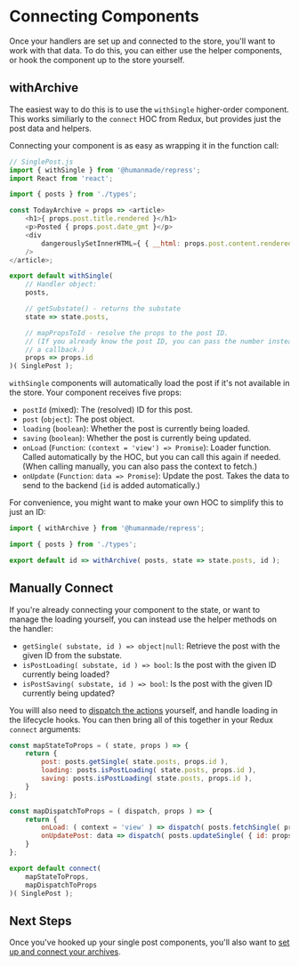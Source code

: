 # Connecting Components

Once your handlers are set up and connected to the store, you'll want to work with that data. To do this, you can either use the helper components, or hook the component up to the store yourself.


## withArchive

The easiest way to do this is to use the `withSingle` higher-order component. This works similiarly to the `connect` HOC from Redux, but provides just the post data and helpers.

Connecting your component is as easy as wrapping it in the function call:

```js
// SinglePost.js
import { withSingle } from '@humanmade/repress';
import React from 'react';

import { posts } from './types';

const TodayArchive = props => <article>
	<h1>{ props.post.title.rendered }</h1>
	<p>Posted { props.post.date_gmt }</p>
	<div
		dangerouslySetInnerHTML={ { __html: props.post.content.rendered } }
	/>
</article>;

export default withSingle(
	// Handler object:
	posts,

	// getSubstate() - returns the substate
	state => state.posts,

	// mapPropsToId - resolve the props to the post ID.
	// (If you already know the post ID, you can pass the number instead of
	// a callback.)
	props => props.id
)( SinglePost );
```

`withSingle` components will automatically load the post if it's not available in the store. Your component receives five props:

* `postId` (mixed): The (resolved) ID for this post.
* `post` (`object`): The post object.
* `loading` (`boolean`): Whether the post is currently being loaded.
* `saving` (`boolean`): Whether the post is currently being updated.
* `onLoad` (`Function`: `(context = 'view') => Promise`): Loader function. Called automatically by the HOC, but you can call this again if needed. (When calling manually, you can also pass the context to fetch.)
* `onUpdate` (`Function`: `data => Promise`): Update the post. Takes the data to send to the backend (`id` is added automatically.)

For convenience, you might want to make your own HOC to simplify this to just an ID:

```js
import { withArchive } from '@humanmade/repress';

import { posts } from './types';

export default id => withArchive( posts, state => state.posts, id );
```


## Manually Connect

If you're already connecting your component to the state, or want to manage the loading yourself, you can instead use the helper methods on the handler:

* `getSingle( substate, id ) => object|null`: Retrieve the post with the given ID from the substate.
* `isPostLoading( substate, id ) => bool`: Is the post with the given ID currently being loaded?
* `isPostSaving( substate, id ) => bool`: Is the post with the given ID currently being updated?

You willl also need to [dispatch the actions](actions.md) yourself, and handle loading in the lifecycle hooks. You can then bring all of this together in your Redux `connect` arguments:

```js
const mapStateToProps = ( state, props ) => {
	return {
		post: posts.getSingle( state.posts, props.id ),
		loading: posts.isPostLoading( state.posts, props.id ),
		saving: posts.isPostLoading( state.posts, props.id ),
	}
};

const mapDispatchToProps = ( dispatch, props ) => {
	return {
		onLoad: ( context = 'view' ) => dispatch( posts.fetchSingle( props.id ) ),
		onUpdatePost: data => dispatch( posts.updateSingle( { id: props.id, ...data } ) ),
	}
};

export default connect(
	mapStateToProps,
	mapDispatchToProps
)( SinglePost );
```

## Next Steps

Once you've hooked up your single post components, you'll also want to [set up and connect your archives](archives.md).
